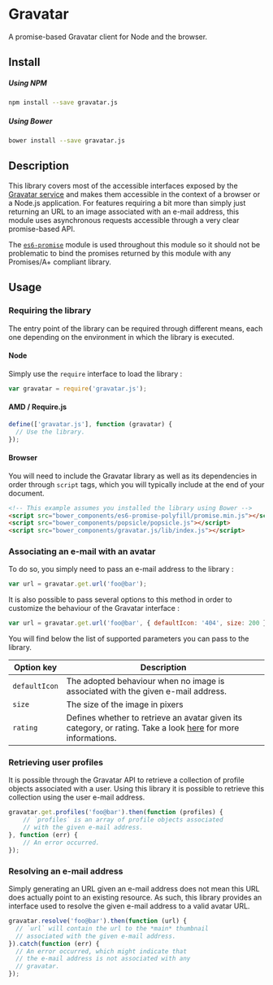 # Gravatar
A promise-based Gravatar client for Node and the browser.

## Install

##### Using NPM

```bash
npm install --save gravatar.js
```

##### Using Bower

```bash
bower install --save gravatar.js
```

## Description

This library covers most of the accessible interfaces exposed by the [Gravatar service](https://en.gravatar.com/site/implement/) and makes them accessible in the context of a browser or a Node.js application. For features requiring a bit more than simply just returning an URL to an image associated with an e-mail address, this module uses asynchronous requests accessible through a very clear promise-based API.

The [`es6-promise`](https://www.npmjs.com/package/es6-promise) module is used throughout this module so it should not be problematic to bind the promises returned by this module with any Promises/A+ compliant library.

## Usage

### Requiring the library

The entry point of the library can be required through different means, each one depending on the environment in which the library is executed.

#### Node

Simply use the `require` interface to load the library :

```javascript
var gravatar = require('gravatar.js');
```

#### AMD / Require.js

```javascript
define(['gravatar.js'], function (gravatar) {
  // Use the library.
});
```

#### Browser

You will need to include the Gravatar library as well as its dependencies in order through `script` tags, which you will typically include at the end of your document.

```html
<!-- This example assumes you installed the library using Bower -->
<script src="bower_components/es6-promise-polyfill/promise.min.js"></script>
<script src="bower_components/popsicle/popsicle.js"></script>
<script src="bower_components/gravatar.js/lib/index.js"></script>
```

### Associating an e-mail with an avatar

To do so, you simply need to pass an e-mail address to the library :

```javascript
var url = gravatar.get.url('foo@bar');
```

It is also possible to pass several options to this method in order to customize the behaviour of the Gravatar interface :

```javascript
var url = gravatar.get.url('foo@bar', { defaultIcon: '404', size: 200 });
```

You will find below the list of supported parameters you can pass to the library.

Option key    | Description
------------- | -------------
`defaultIcon` | The adopted behaviour when no image is associated with the given e-mail address.
`size`        | The size of the image in pixers
`rating`      | Defines whether to retrieve an avatar given its category, or rating. Take a look [here](https://en.gravatar.com/site/implement/images#rating) for more informations.

### Retrieving user profiles

It is possible through the Gravatar API to retrieve a collection of profile objects associated with a user. Using this library it is possible to retrieve this collection using the user e-mail address.

```javascript
gravatar.get.profiles('foo@bar').then(function (profiles) {
    // `profiles` is an array of profile objects associated
    // with the given e-mail address.
}, function (err) {
    // An error occurred.
});
```

### Resolving an e-mail address

Simply generating an URL given an e-mail address does not mean this URL does actually point to an existing resource. As such, this library provides an interface used to resolve the given e-mail address to a valid avatar URL.

```javascript
gravatar.resolve('foo@bar').then(function (url) {
  // `url` will contain the url to the *main* thumbnail
  // associated with the given e-mail address.
}).catch(function (err) {
  // An error occurred, which might indicate that
  // the e-mail address is not associated with any
  // gravatar.
});
```
